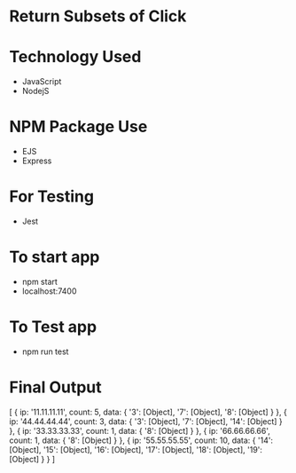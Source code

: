 # Return Subsets of Click

# Technology Used
* JavaScript
* NodejS

# NPM Package Use
* EJS
* Express

# For Testing 
* Jest

# To start app
* npm start
* localhost:7400

# To Test app
* npm run test

# Final Output

[
  {
    ip: '11.11.11.11',
    count: 5,
    data: { '3': [Object], '7': [Object], '8': [Object] }
  },
  {
    ip: '44.44.44.44',
    count: 3,
    data: { '3': [Object], '7': [Object], '14': [Object] }
  },
  { ip: '33.33.33.33', count: 1, data: { '8': [Object] } },
  { ip: '66.66.66.66', count: 1, data: { '8': [Object] } },
  {
    ip: '55.55.55.55',
    count: 10,
    data: {
      '14': [Object],
      '15': [Object],
      '16': [Object],
      '17': [Object],
      '18': [Object],
      '19': [Object]
    }
  }
]




